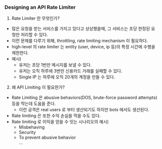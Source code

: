 ### Designing an API Rate Limiter

1. Rate Limiter 란 무엇인가?
* 많은 요청을 받는 서비스를 가지고 있다고 상상했을때, 그 서비스는 초당 한정된 요청만 처리할 수 있다.
* 이런 문제를 다루기 위해, throttling, rate limiting mechanism 이 필요하다. 
* high-level 의 rate limiter 는 entity (user, device, ip 등)의 특정 시간에 수행을 제한한다.
* 예시)
    * 유저는 초당 1번만 메시지를 보낼 수 있다.
    * 유저는 오직 하루에 3번만 신용카드 거래를 실패할 수 있다.
    * Single IP 는 하루에 오직 20개의 계정을 만들 수 있다.
    
2. 왜 API Limiting 이 필요한가?
* Rate Limiting 은 abusive behaviors(DOS, brute-force password attempts) 등을 막는데 도움을 준다.
    * 이런 공격은 real users 로 부터 생산되기도 하지만 bots 에서도 생산된다.
* Rate limiting  은 또한 수익 손실을 막을 수도 있다.
* Rate limiting 로 이익을 얻을 수 잇는 시나리오의 예시)
    * Misbehaving
    * Security
    * To prevent abusive behavior  
    ...
    
